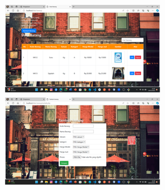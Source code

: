 ![Tampilan Screenshot](Screenshot2023-12-19232547.png)








![Tampilan Screenshot](Screenshot2023-12-19232557.png)
